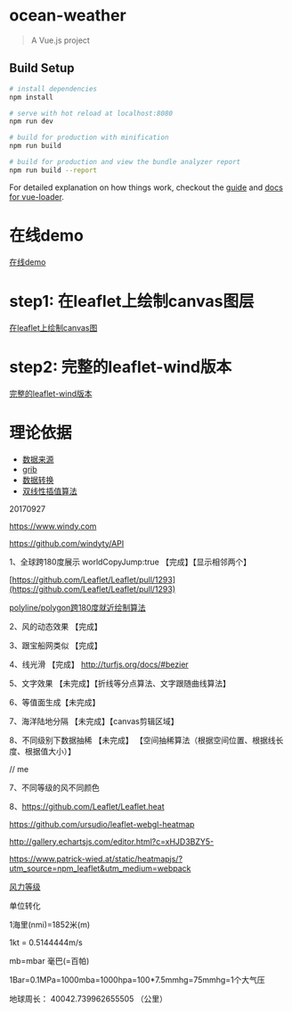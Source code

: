 # ocean-weather

> A Vue.js project

## Build Setup

``` bash
# install dependencies
npm install

# serve with hot reload at localhost:8080
npm run dev

# build for production with minification
npm run build

# build for production and view the bundle analyzer report
npm run build --report
```

For detailed explanation on how things work, checkout the [guide](http://vuejs-templates.github.io/webpack/) and [docs for vue-loader](http://vuejs.github.io/vue-loader).


# 在线demo
[在线demo](https://danwild.github.io/leaflet-velocity/)

# step1: 在leaflet上绘制canvas图层
[在leaflet上绘制canvas图](https://github.com/Sumbera/gLayers.Leaflet)

# step2: 完整的leaflet-wind版本
[完整的leaflet-wind版本](https://github.com/danwild/leaflet-velocity)

# 理论依据

* [数据来源](http://nomads.ncep.noaa.gov/)
* [grib](http://www.cpc.ncep.noaa.gov/products/wesley/reading_grib.html)
* [数据转换](https://github.com/cambecc/grib2json)
* [双线性插值算法](https://github.com/cambecc/earth)


20170927

https://www.windy.com

https://github.com/windyty/API

1、全球跨180度展示  worldCopyJump:true 【完成】【显示相邻两个】

[https://github.com/Leaflet/Leaflet/pull/1293](https://github.com/Leaflet/Leaflet/pull/1293)

[polyline/polygon跨180度就近绘制算法](https://github.com/Leaflet/Leaflet/pull/1293/commits/66b5054b21646fa835b99d47c94bfbb0e8b42062)

2、风的动态效果 【完成】

3、跟宝船网类似 【完成】

4、线光滑 【完成】 http://turfjs.org/docs/#bezier

5、文字效果 【未完成】【折线等分点算法、文字跟随曲线算法】

6、等值面生成【未完成】

7、海洋陆地分隔 【未完成】【canvas剪辑区域】

8、不同级别下数据抽稀 【未完成】 【空间抽稀算法（根据空间位置、根据线长度、根据值大小）】

// me

7、不同等级的风不同颜色

8、https://github.com/Leaflet/Leaflet.heat

https://github.com/ursudio/leaflet-webgl-heatmap

http://gallery.echartsjs.com/editor.html?c=xHJD3BZY5-

https://www.patrick-wied.at/static/heatmapjs/?utm_source=npm_leaflet&utm_medium=webpack

[风力等级](http://www.cma.gov.cn/2011xzt/20120816/2012081601/201208160101/201407/t20140717_252607.html)

单位转化

1海里(nmi)=1852米(m)

1kt = 0.5144444m/s

mb=mbar 毫巴(=百帕)

1Bar=0.1MPa=1000mba=1000hpa=100*7.5mmhg=75mmhg=1个大气压

地球周长： 40042.739962655505 （公里）
